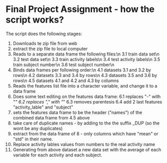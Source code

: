 # Final Project Assignment - how the script works?
The script does the following stages:
1. Downloads te zip file from web
2. extract the zip file to local computer
3. Reads to a separate data frame the following files:\n
 3.1 train data set\n
 3.2 test data set\n
 3.3 train activity labels\n
 3.4  test activity labels\n
 3.5 train subject number\n
 3.6  test subject number\n
4. Binds data frames per following order:\n
 4.1 datasets 3.1 and 3.2 by rows\n
 4.2 datasets 3.3 and 3.4 by rows\n
 4.3 datasets 3.5 and 3.6 by rows\n
 4.5 datasets 4.1 and 4.2 and 4.3 by columns
5. Reads the features list file into a character variable, and change it to a data frame	
6. Does some text editing on the features data frame:
 6.1	replaces "-" with "_"
 6.2	replaces "," with "_"
 6.3	removes parentesis
 6.4	add 2 last features "activity_lable" and "subject"
7. sets the features data frame to be the header ("names") of the combined data frame from 4.5 above
8. take care of duplicate names - by adding to the the suffix _DUP (so the wont be any duplicates)
9. extract from the data frame of 8 - only columns which have "mean" or "std" in their name.
10. Replace activity lables values from numbers to the real activity name
11. Generating from above dataset a new data set with the average of each variable for each activity and each subject.






